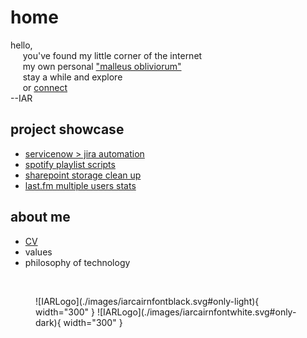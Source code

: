 # home
hello,  
&nbsp;&nbsp;&nbsp;&nbsp;&nbsp;you've found my little corner of the internet  
&nbsp;&nbsp;&nbsp;&nbsp;&nbsp;my own personal ["malleus obliviorum"](areas/malleus-obliviorum.md)  
&nbsp;&nbsp;&nbsp;&nbsp;&nbsp;stay a while and explore  
&nbsp;&nbsp;&nbsp;&nbsp;&nbsp;or [connect](mailto:ian.a.richter@gmail.com)  
--IAR
## project showcase
* [servicenow > jira automation](projects/snowJira.md)
* [spotify playlist scripts](projects/spotify.md)
* [sharepoint storage clean up](projects/sharepoint.md) 
* [last.fm multiple users stats](projects/lastfm.md)
## about me
* [CV](iar.md)
* values
* philosophy of technology

</br>

<figure markdown="span">
![IARLogo](./images/iarcairnfontblack.svg#only-light){ width="300" }
![IARLogo](./images/iarcairnfontwhite.svg#only-dark){ width="300" }
</figure>